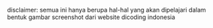 disclaimer: semua ini hanya berupa hal-hal yang akan dipelajari dalam bentuk gambar screenshot dari website dicoding indonesia
